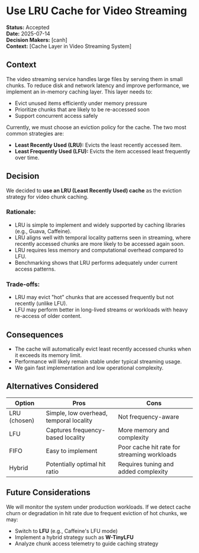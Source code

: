 # Use LRU Cache for Video Streaming

**Status:** Accepted  
**Date:** 2025-07-14  
**Decision Makers:** [canh]  
**Context:** [Cache Layer in Video Streaming System]

## Context

The video streaming service handles large files by serving them in small chunks. To reduce disk and network latency and improve performance, we implement an in-memory caching layer. This layer needs to:

- Evict unused items efficiently under memory pressure  
- Prioritize chunks that are likely to be re-accessed soon  
- Support concurrent access safely

Currently, we must choose an eviction policy for the cache. The two most common strategies are:

- **Least Recently Used (LRU):** Evicts the least recently accessed item.
- **Least Frequently Used (LFU):** Evicts the item accessed least frequently over time.

## Decision

We decided to **use an LRU (Least Recently Used) cache** as the eviction strategy for video chunk caching.

### Rationale:

- LRU is simple to implement and widely supported by caching libraries (e.g., Guava, Caffeine).
- LRU aligns well with temporal locality patterns seen in streaming, where recently accessed chunks are more likely to be accessed again soon.
- LRU requires less memory and computational overhead compared to LFU.
- Benchmarking shows that LRU performs adequately under current access patterns.

### Trade-offs:

- LRU may evict "hot" chunks that are accessed frequently but not recently (unlike LFU).
- LFU may perform better in long-lived streams or workloads with heavy re-access of older content.

## Consequences

- The cache will automatically evict least recently accessed chunks when it exceeds its memory limit.
- Performance will likely remain stable under typical streaming usage.
- We gain fast implementation and low operational complexity.

## Alternatives Considered

| Option       | Pros                                   | Cons                                         |
|--------------|----------------------------------------|----------------------------------------------|
| LRU (chosen) | Simple, low overhead, temporal locality | Not frequency-aware                          |
| LFU          | Captures frequency-based locality       | More memory and complexity                   |
| FIFO         | Easy to implement                       | Poor cache hit rate for streaming workloads  |
| Hybrid       | Potentially optimal hit ratio           | Requires tuning and added complexity         |

## Future Considerations

We will monitor the system under production workloads. If we detect cache churn or degradation in hit rate due to frequent eviction of hot chunks, we may:

- Switch to **LFU** (e.g., Caffeine's LFU mode)
- Implement a hybrid strategy such as **W-TinyLFU**
- Analyze chunk access telemetry to guide caching strategy


